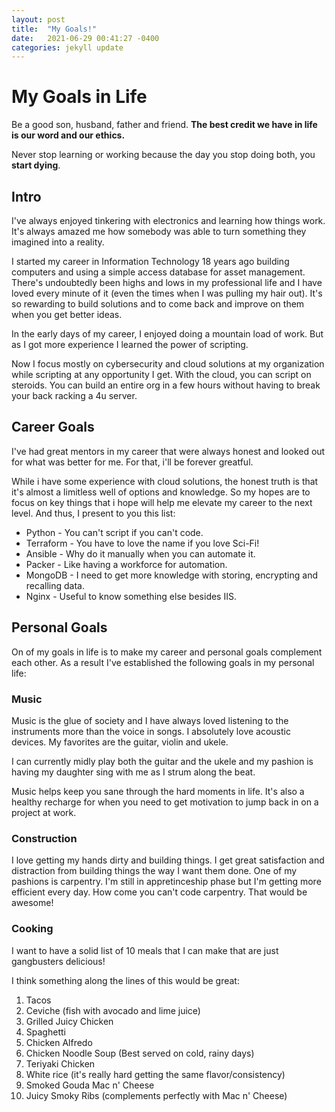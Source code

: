 ```yaml
---
layout: post
title:  "My Goals!"
date:   2021-06-29 00:41:27 -0400
categories: jekyll update
---
```


# My Goals in Life
Be a good son, husband, father and friend.  **The best credit we have in life is our word and our ethics.**

Never stop learning or working because the day you stop doing both, you **start dying**.

## Intro
I've always enjoyed tinkering with electronics and learning how things work.  It's always amazed me how somebody was able to turn something they imagined into a reality.

I started my career in Information Technology 18 years ago building computers and using a simple access database for asset management.  There's undoubtedly been highs and lows in my professional life and I have loved every minute of it (even the times when I was pulling my hair out).  It's so rewarding to build solutions and to come back and improve on them when you get better ideas.

In the early days of my career, I enjoyed doing a mountain load of work.  But as I got more experience I learned the power of scripting.

Now I focus mostly on cybersecurity and cloud solutions at my organization while scripting at any opportunity I get.  With the cloud, you can script on steroids.  You can build an entire org in a few hours without having to break your back racking a 4u server.

## Career Goals

I've had great mentors in my career that were always honest and looked out for what was better for me.  For that, i'll be forever greatful.

While i have some experience with cloud solutions, the honest truth is that it's almost a limitless well of options and knowledge.  So my hopes are to focus on key things that i hope will help me elevate my career to the next level.  And thus, I present to you this list:

* Python - You can't script if you can't code.
* Terraform - You have to love the name if you love Sci-Fi!
* Ansible - Why do it manually when you can automate it.
* Packer - Like having a workforce for automation.
* MongoDB - I need to get more knowledge with storing, encrypting and recalling data.
* Nginx - Useful to know something else besides IIS.

## Personal Goals

On of my goals in life is to make my career and personal goals complement each other.  As a result I've established the following goals in my personal life:

### Music 

Music is the glue of society and I have always loved listening to the instruments more than the voice in songs.  I absolutely love acoustic devices.  My favorites are the guitar, violin and ukele.

I can currently midly play both the guitar and the ukele and my pashion is having my daughter sing with me as I strum along the beat.

Music helps keep you sane through the hard moments in life.  It's also a healthy recharge for when you need to get motivation to jump back in on a project at work.

### Construction

I love getting my hands dirty and building things.  I get great satisfaction and distraction from building things the way I want them done.  One of my pashions is carpentry.  I'm still in appretinceship phase but I'm getting more efficient every day.  How come you can't code carpentry.  That would be awesome!

### Cooking

I want to have a solid list of 10 meals that I can make that are just gangbusters delicious!

I think something along the lines of this would be great:

1. Tacos
2. Ceviche (fish with avocado and lime juice)
3. Grilled Juicy Chicken
4. Spaghetti
5. Chicken Alfredo
5. Chicken Noodle Soup (Best served on cold, rainy days)
7. Teriyaki Chicken
8. White rice (it's really hard getting the same flavor/consistency)
9. Smoked Gouda Mac n' Cheese
10. Juicy Smoky Ribs (complements perfectly with Mac n' Cheese)




